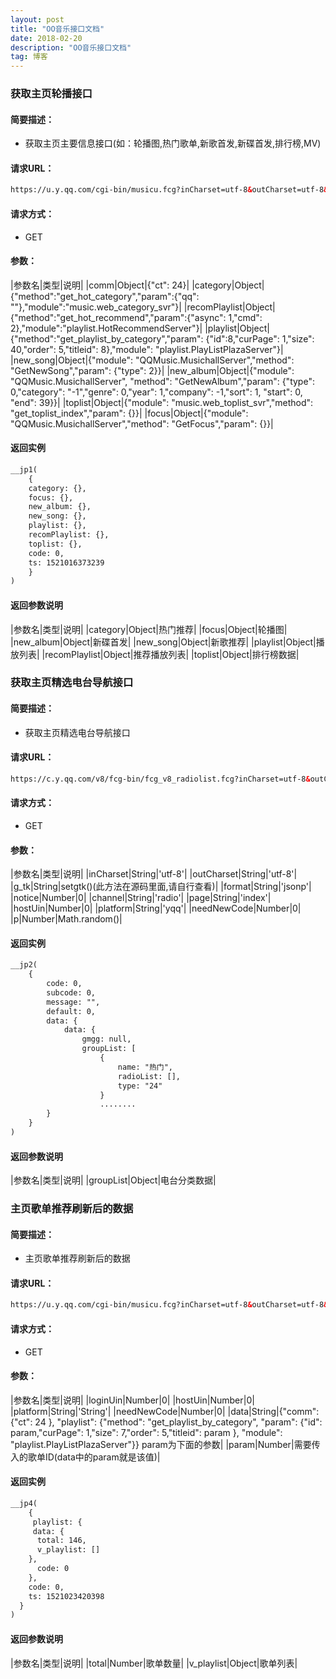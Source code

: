 ```yaml
---
layout: post
title: "OO音乐接口文档"
date: 2018-02-20
description: "OO音乐接口文档"
tag: 博客 
---     
```


### 获取主页轮播接口

#### **简要描述：**
- 获取主页主要信息接口(如：轮播图,热门歌单,新歌首发,新碟首发,排行榜,MV)   
     
#### **请求URL：**  
```html
https://u.y.qq.com/cgi-bin/musicu.fcg?inCharset=utf-8&outCharset=utf-8&g_tk=331672576&format=jsonp&notice=0&hostUin=0&platform=yqq&needNewCode=0&data=%7B%22comm%22%3A%7B%22ct%22%3A24%7D%2C%22category%22%3A%7B%22method%22%3A%22get_hot_category%22%2C%22param%22%3A%7B%22qq%22%3A%22%22%7D%2C%22module%22%3A%22music.web_category_svr%22%7D%2C%22recomPlaylist%22%3A%7B%22method%22%3A%22get_hot_recommend%22%2C%22param%22%3A%7B%22async%22%3A1%2C%22cmd%22%3A2%7D%2C%22module%22%3A%22playlist.HotRecommendServer%22%7D%2C%22playlist%22%3A%7B%22method%22%3A%22get_playlist_by_category%22%2C%22param%22%3A%7B%22id%22%3A8%2C%22curPage%22%3A1%2C%22size%22%3A40%2C%22order%22%3A5%2C%22titleid%22%3A8%7D%2C%22module%22%3A%22playlist.PlayListPlazaServer%22%7D%2C%22new_song%22%3A%7B%22module%22%3A%22QQMusic.MusichallServer%22%2C%22method%22%3A%22GetNewSong%22%2C%22param%22%3A%7B%22type%22%3A2%7D%7D%2C%22new_album%22%3A%7B%22module%22%3A%22QQMusic.MusichallServer%22%2C%22method%22%3A%22GetNewAlbum%22%2C%22param%22%3A%7B%22type%22%3A0%2C%22category%22%3A%22-1%22%2C%22genre%22%3A0%2C%22year%22%3A1%2C%22company%22%3A-1%2C%22sort%22%3A1%2C%22start%22%3A0%2C%22end%22%3A39%7D%7D%2C%22toplist%22%3A%7B%22module%22%3A%22music.web_toplist_svr%22%2C%22method%22%3A%22get_toplist_index%22%2C%22param%22%3A%7B%7D%7D%2C%22focus%22%3A%7B%22module%22%3A%22QQMusic.MusichallServer%22%2C%22method%22%3A%22GetFocus%22%2C%22param%22%3A%7B%7D%7D%7D&callback=__jp1
```

#### **请求方式：**    
* GET
  
#### **参数：**       

|参数名|类型|说明|
|comm|Object|{"ct": 24}| 
|category|Object|{"method":"get_hot_category","param":{"qq": ""},"module":"music.web_category_svr"}| 
|recomPlaylist|Object|{"method":"get_hot_recommend","param":{"async": 1,"cmd": 2},"module":"playlist.HotRecommendServer"}|
|playlist|Object|{"method":"get_playlist_by_category","param": {"id":8,"curPage": 1,"size": 40,"order": 5,"titleid": 8},"module": "playlist.PlayListPlazaServer"}|
|new_song|Object|{"module": "QQMusic.MusichallServer","method": "GetNewSong","param": {"type": 2}}|
|new_album|Object|{"module": "QQMusic.MusichallServer",	"method": "GetNewAlbum","param": {"type": 0,"category": "-1","genre": 0,"year": 1,"company": -1,"sort": 1,	"start": 0,	"end": 39}}|
|toplist|Object|{"module": "music.web_toplist_svr","method": "get_toplist_index","param": {}}|
|focus|Object|{"module": "QQMusic.MusichallServer","method": "GetFocus","param": {}}|

#### **返回实例**

```html
__jp1(
    {
    category: {},
    focus: {},
    new_album: {},
    new_song: {},
    playlist: {},
    recomPlaylist: {},
    toplist: {},
    code: 0,
    ts: 1521016373239
    }
)
```  

#### **返回参数说明**

|参数名|类型|说明|
|category|Object|热门推荐|
|focus|Object|轮播图|
|new_album|Object|新碟首发|
|new_song|Object|新歌推荐|
|playlist|Object|播放列表|
|recomPlaylist|Object|推荐播放列表|
|toplist|Object|排行榜数据|  


### 获取主页精选电台导航接口

#### **简要描述：**
- 获取主页精选电台导航接口 
     
#### **请求URL：**  
```html
https://c.y.qq.com/v8/fcg-bin/fcg_v8_radiolist.fcg?inCharset=utf-8&outCharset=utf-8&g_tk=331672576&format=jsonp&notice=0&channel=radio&page=index&hostUin=0&platform=yqq&needNewCode=0&p=0.3086532758734435&jsonpCallback=__jp2
```

#### **请求方式：**    
* GET
  
#### **参数：**       

|参数名|类型|说明|
|inCharset|String|'utf-8'| 
|outCharset|String|'utf-8'| 
|g_tk|String|setgtk()(此方法在源码里面,请自行查看)| 
|format|String|'jsonp'| 
|notice|Number|0| 
|channel|String|'radio'| 
|page|String|'index'| 
|hostUin|Number|0| 
|platform|String|'yqq'| 
|needNewCode|Number|0| 
|p|Number|Math.random()| 


#### **返回实例**

```html
__jp2(
    {
        code: 0,
        subcode: 0,
        message: "",
        default: 0,
        data: {
            data: {
                gmgg: null,
                groupList: [
                    {
                        name: "热门",
                        radioList: [],
                        type: "24"
                    }
                    ........
        }
    }
)
```  

#### **返回参数说明**

|参数名|类型|说明|
|groupList|Object|电台分类数据|


### 主页歌单推荐刷新后的数据

#### **简要描述：**
- 主页歌单推荐刷新后的数据 
     
#### **请求URL：**  
```html
https://u.y.qq.com/cgi-bin/musicu.fcg?inCharset=utf-8&outCharset=utf-8&g_tk=331672576&format=jsonp&notice=0&loginUin=0&hostUin=0&platform=yqq&needNewCode=0&data=%7B%22comm%22%3A%7B%22ct%22%3A24%7D%2C%22playlist%22%3A%7B%22method%22%3A%22get_playlist_by_category%22%2C%22param%22%3A%7B%22id%22%3A8%2C%22curPage%22%3A1%2C%22size%22%3A7%2C%22order%22%3A5%2C%22titleid%22%3A8%7D%2C%22module%22%3A%22playlist.PlayListPlazaServer%22%7D%7D&callback=__jp6
```

#### **请求方式：**    
* GET
  
#### **参数：**       

|参数名|类型|说明|
|loginUin|Number|0| 
|hostUin|Number|0| 
|platform|String|'String'| 
|needNewCode|Number|0| 
|data|String|{"comm": {"ct": 24 }, "playlist": {"method": "get_playlist_by_category", "param": {"id": param,"curPage": 1,"size": 7,"order": 5,"titleid": param }, "module": "playlist.PlayListPlazaServer"}} param为下面的参数| 
|param|Number|需要传入的歌单ID(data中的param就是该值)|

#### **返回实例**

```html
__jp4(
    {
     playlist: {
     data: {
      total: 146,
      v_playlist: []
    },
      code: 0
    },
    code: 0,
    ts: 1521023420398
  }
)
```  

#### **返回参数说明**

|参数名|类型|说明|
|total|Number|歌单数量|
|v_playlist|Object|歌单列表|
